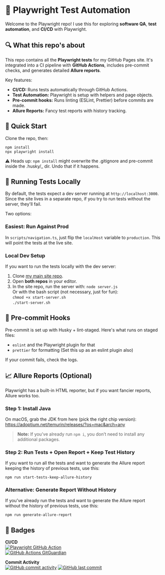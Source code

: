 # 🧪 Playwright Test Automation

Welcome to the Playwright repo! I use this for exploring **software QA**, **test automation**, and **CI/CD** with Playwright.

## 🔍 What this repo's about

This repo contains all the **Playwright tests** for my GitHub Pages site. It's integrated into a CI pipeline with **GitHub Actions**, includes pre-commit checks, and generates detailed **Allure reports**.

Key features:

- **CI/CD:** Runs tests automatically through GitHub Actions.
- **Test Automation:** Playwright is setup with helpers and page objects.
- **Pre-commit hooks:** Runs linting (ESLint, Prettier) before commits are made.
- **Allure Reports:** Fancy test reports with history tracking.

## 🚀 Quick Start

Clone the repo, then:

```
npm install
npx playwright install
```

⚠️ Heads up: `npm install` might overwrite the .gitignore and pre-commit inside the .husky/\_ dir. Undo that if it happens.

## 🧪 Running Tests Locally

By default, the tests expect a dev server running at `http://localhost:3000`. Since the site lives in a separate repo, if you try to run tests without the server, they'll fail.

Two options:

### Easiest: Run Against Prod

In `scripts/navigation.ts`, just flip the `localHost` variable to `production`. This will point the tests at the live site.

### Local Dev Setup

If you want to run the tests locally with the dev server:

1. Clone [my main site repo](https://github.com/readytotest/readytotest.github.io).
2. Open **both repos** in your editor.
3. In the site repo, run the server with:
   `node server.js`  
    Or with the bash script (not necessary, just for fun):  
   `chmod +x start-server.sh`  
   `./start-server.sh`

## 🧼 Pre-commit Hooks

Pre-commit is set up with Husky + lint-staged. Here's what runs on staged files:

- `eslint` and the Playwright plugin for that
- `prettier` for formatting (Set this up as an eslint plugin also)

If your commit fails, check the logs.

## 📈 Allure Reports (Optional)

Playwright has a built-in HTML reporter, but if you want fancier reports, Allure works too.

### Step 1: Install Java

On macOS, grab the JDK from here (pick the right chip version):  
https://adoptium.net/temurin/releases/?os=mac&arch=any

> **Note:** If you've already run `npm i`, you don’t need to install any additional packages.

### Step 2: Run Tests + Open Report + Keep Test History

If you want to run all the tests and want to generate the Allure report keeping the history of previous tests, use this:

```
npm run start-tests-keep-allure-history

```

### Alternative: Generate Report Without History

If you’ve already run the tests and want to generate the Allure report without the history of previous tests, use this:

```
npm run generate-allure-report
```

## 🚦 Badges

**CI/CD**  
[![Playwright GitHub Action](https://github.com/readytotest/readytotest.github.io/actions/workflows/playwright-mysite.yml/badge.svg)](https://github.com/readytotest/readytotest.github.io/actions/workflows/playwright-mysite.yml)  
[![GitHub Actions GitGuardian](https://github.com/readytotest/test-playwright/actions/workflows/gitguardian.yml/badge.svg)](https://github.com/readytotest/test-playwright/actions/workflows/gitguardian.yml)

**Commit Activity**  
[![GitHub commit activity](https://img.shields.io/github/commit-activity/t/readytotest/test-playwright?style=social&color=%23FF69B4)](https://github.com/readytotest/test-playwright/commits/main/) [![GitHub last commit](https://img.shields.io/github/last-commit/readytotest/test-playwright?style=social)](https://github.com/readytotest/test-playwright/commits/main/)
